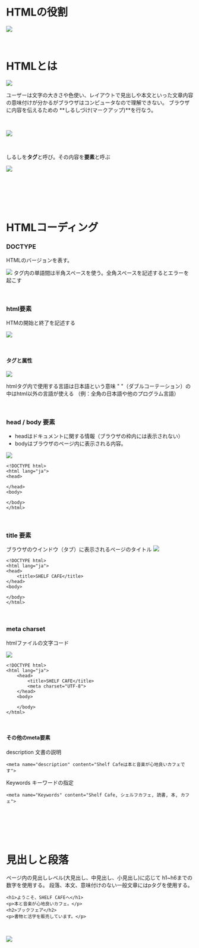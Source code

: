 # HTMLの役割

![](https://yonekura907.github.io/myHtml/htmlcssjs@2x.png)

&nbsp;
&nbsp;
&nbsp;


# HTMLとは

![](https://yonekura907.github.io/myHtml/markup01@2x.png)

ユーザーは文字の大きさや色使い、レイアウトで見出しや本文といった文章内容の意味付けが分かるがブラウザはコンピュータなので理解できない。
ブラウザに内容を伝えるための **しるしづけ(マークアップ)**を行なう。


&nbsp;
&nbsp;

![](https://yonekura907.github.io/myHtml/markup02@2x.png)

&nbsp;

しるしを**タグ**と呼び。その内容を**要素**と呼ぶ

![](https://yonekura907.github.io/myHtml/markup03@2x.png)

&nbsp;
&nbsp;
----
&nbsp;
&nbsp;


# HTMLコーディング

### DOCTYPE
HTMLのバージョンを表す。

![](https://yonekura907.github.io/myHtml/markup04@2x.png)
タグ内の単語間は半角スペースを使う。全角スペースを記述するとエラーを起こす

&nbsp;
&nbsp;

### html要素
HTMの開始と終了を記述する

![](https://yonekura907.github.io/myHtml/html02@2x.png)

&nbsp;
&nbsp;

#### タグと属性
![](https://yonekura907.github.io/myHtml/markup05@2x.png)

htmlタグ内で使用する言語は日本語という意味" "（ダブルコーテーション）の中はhtml以外の言語が使える（例：全角の日本語や他のプログラム言語）

&nbsp;
&nbsp;

### head / body 要素
* headはドキュメントに関する情報（ブラウザの枠内には表示されない）
* bodyはブラウザのページ内に表示される内容。

![](https://yonekura907.github.io/myHtml/html03@2x.png)

```
<!DOCTYPE html>
<html lang="ja">
<head>
   
</head>
<body>
    
</body>
</html>
```

&nbsp;
&nbsp;

### title 要素
ブラウザのウインドウ（タブ）に表示されるページのタイトル
![](https://yonekura907.github.io/myHtml/html04@2x.png)

```
<!DOCTYPE html>
<html lang="ja">
<head>
    <title>SHELF CAFE</title>
</head>
<body>
    
</body>
</html>
```

&nbsp;
&nbsp;

### meta charset
htmlファイルの文字コード

![](https://yonekura907.github.io/myHtml/html05@2x.png)

```
<!DOCTYPE html>
<html lang="ja">
	<head>
	    <title>SHELF CAFE</title>
	    <meta charset="UTF-8">
	</head>
	<body>
	    
	</body>
</html>
```
&nbsp;
&nbsp;
#### その他のmeta要素
description 文書の説明

```
<meta name="description" content="Shelf Cafeは本と音楽が心地良いカフェです">
```
Keywords キーワードの指定

```
<meta name="Keywords" content="Shelf Cafe, シェルフカフェ, 読書, 本, カフェ"> 
```

&nbsp;
&nbsp;
----
&nbsp;
&nbsp;

# 見出しと段落

ページ内の見出しレベル(大見出し、中見出し、小見出し)に応じて h1~h6までの数字を使用する。段落、本文、意味付けのない一般文章にはpタグを使用する。

```
<h1>ようこそ、SHELF CAFEへ</h1><p>本と音楽が心地良いカフェ。</p>
<h2>ブックフェア</h2><p>書物と活字を販売しています。</p>
```

&nbsp;
&nbsp;

![](https://yonekura907.github.io/myHtml/site01@2x.png)




&nbsp;
&nbsp;
----
&nbsp;
&nbsp;


